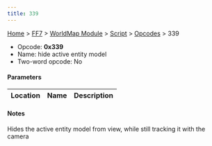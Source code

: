 ```yaml
---
title: 339
---
```


[Home](/ff7-flat-wiki/Main%20Page.md) > [FF7](/ff7-flat-wiki/FF7.md) > [WorldMap Module](/ff7-flat-wiki/FF7/WorldMap%20Module.md) > [Script](/ff7-flat-wiki/FF7/WorldMap%20Module/Script.md) > [Opcodes](/ff7-flat-wiki/FF7/WorldMap%20Module/Script/Opcodes.md) > 339

-   Opcode: **0x339**
-   Name: hide active entity model
-   Two-word opcode: No

#### Parameters

| Location | Name | Description |
|:--------:|:----:|:-----------:|

#### Notes

Hides the active entity model from view, while still tracking it with
the camera
